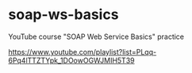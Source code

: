 # soap-ws-basics
 YouTube course "SOAP Web Service Basics" practice
 
 https://www.youtube.com/playlist?list=PLqq-6Pq4lTTZTYpk_1DOowOGWJMIH5T39
 
